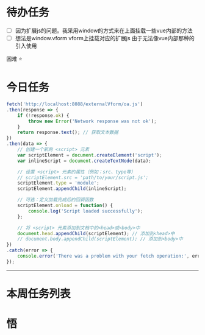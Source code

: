 # 待办任务
- [ ] 因为扩展js的问题。我采用window的方式来在上面挂载一些vue内部的方法
- [ ] 想法是window.vform   vform上挂载对应的扩展js
由于无法像vue内部那种的引入使用

困难
⭐

# 今日任务
~~~js
fetch('http://localhost:8088/externalVform/oa.js')
.then(response => {
	if (!response.ok) {
		throw new Error('Network response was not ok');
	}
	return response.text(); // 获取文本数据
})
.then(data => {
	// 创建一个新的 <script> 元素
	var scriptElement = document.createElement('script');
	var inlineScript = document.createTextNode(data);

	// 设置 <script> 元素的属性（例如：src、type等）
	// scriptElement.src = 'path/to/your/script.js';
	scriptElement.type = 'module';
	scriptElement.appendChild(inlineScript);

	// 可选：定义加载完成后的回调函数
	scriptElement.onload = function() {
		console.log('Script loaded successfully');
	};

	// 将 <script> 元素添加到文档中的<head>或<body>中
	document.head.appendChild(scriptElement); // 添加到<head>中
	// document.body.appendChild(scriptElement); // 添加到<body>中
})
.catch(error => {
	console.error('There was a problem with your fetch operation:', error);
});
~~~




------
# 本周任务列表



# 悟